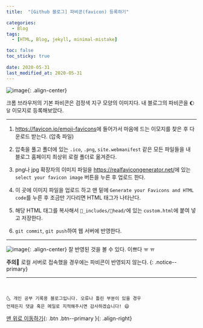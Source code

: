 ```yaml
---
title:  "[Github 블로그] 파비콘(favicon) 등록하기" 

categories:
  - Blog
tags:
  - [HTML, Blog, jekyll, minimal-mistake]

toc: false
toc_sticky: true
 
date: 2020-05-31
last_modified_at: 2020-05-31
---
```



![image](https://user-images.githubusercontent.com/42318591/83335215-19f6bd80-a2e6-11ea-826b-fc04d1d6f964.png){: .align-center}

크롬 브라우저의 기본 파비콘은 검정색 지구 모양의 이미지다. 내 블로그의 파비콘을 `🌔 달` 이모지로 등록해보았다. 

---

1. <https://favicon.io/emoji-favicons>에 들어가서 마음에 드는 이모지를 찾은 후 다운로드 받는다. (압축 파일)

2. 압축을 풀고 폴더에 있는 `.ico`, `.png`, `site.webmanifest` 같은 모든 파일들을 내 블로그 홈페이지 최상위 로컬 폴더로 옮겨준다.

3.  png나 jpg 확장자의 이미지 파일을 <https://realfavicongenerator.net/>에 있는 `select your favicon image` 버튼을 누른 후 업로드 한다. 

4. 이 곳에 이미지 파일을 업로드 하고 맨 밑에 `Generate your Favicons and HTML code`를 누른 후 조금만 기다리면 HTML 태그가 나타난다. 

5. 해당 HTML 태그를 복사해서 `📁_includes/📁head/`에 있는 `custom.html`에 붙여 넣고 저장한다.

6. `git commit`, `git push`하여 웹 서버에 반영한다.

---

![image](https://user-images.githubusercontent.com/42318591/83335683-61cb1400-a2e9-11ea-8af1-be288353119a.png){: .align-center}
잘 반영된 것을 볼 수 있다. 이쁘다 ㅠ ㅠ 

**주의**🔔 로컬 서버로 접속했을 경우에는 파비콘이 반영되지 않는다.
{: .notice--primary} 

***
<br>

    🌜 개인 공부 기록용 블로그입니다. 오류나 틀린 부분이 있을 경우 
    언제든지 댓글 혹은 메일로 지적해주시면 감사하겠습니다! 😄

[맨 위로 이동하기](#){: .btn .btn--primary }{: .align-right}
